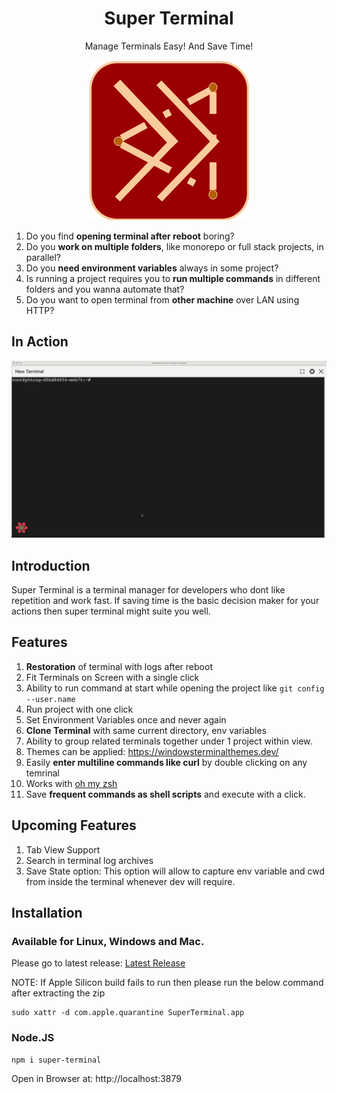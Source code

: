 <h1 align="center">Super Terminal</h1>
<p align="center">Manage Terminals Easy! And Save Time!</p>
<p align="center">
	<img src="super-terminal.png" />
</p>

1. Do you find **opening terminal after reboot** boring?
2. Do you **work on multiple folders**, like monorepo or full stack projects, in parallel?
3. Do you **need environment variables** always in some project?
4. Is running a project requires you to **run multiple commands** in different folders and you wanna automate that?
5. Do you want to open terminal from **other machine** over LAN using HTTP?

## In Action

<img src="action.gif" />

## Introduction

Super Terminal is a terminal manager for developers who dont like repetition and work fast. If saving time is the basic decision maker for your actions then super terminal might suite you well.

## Features

1. **Restoration** of terminal with logs after reboot
2. Fit Terminals on Screen with a single click
3. Ability to run command at start while opening the project like `git config --user.name`
4. Run project with one click
5. Set Environment Variables once and never again
6. **Clone Terminal** with same current directory, env variables
7. Ability to group related terminals together under 1 project within view.
8. Themes can be applied: https://windowsterminalthemes.dev/
9. Easily **enter multiline commands like curl** by double clicking on any temrinal
10. Works with [oh my zsh](https://ohmyz.sh/)
11. Save **frequent commands as shell scripts** and execute with a click.

## Upcoming Features

1. Tab View Support
2. Search in terminal log archives
3. Save State option: This option will allow to capture env variable and cwd from inside the terminal whenever dev will require.

## Installation

### Available for Linux, Windows and Mac.

Please go to latest release: [Latest Release](https://github.com/bugwheels94/super-terminal/releases/latest)

NOTE: If Apple Silicon build fails to run then please run the below command after extracting the zip

```
sudo xattr -d com.apple.quarantine SuperTerminal.app
```

### Node.JS

    npm i super-terminal

Open in Browser at: http://localhost:3879
